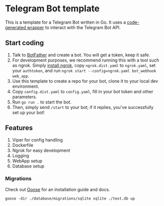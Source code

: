 # Telegram Bot template

This is a template for a Telegram Bot written in Go. It uses a
[code-generated wrapper](https://github.com/PaulSonOfLars/gotgbot) to interact with the Telegram Bot API.

## Start coding

1. Talk to [BotFather](https://t.me/BotFather) and create a bot. You will get a token, keep it safe.
2. For development purposes, we recommend running this with a tool such as ngrok.
Simply [install ngrok](https://ngrok.com/download), copy `ngrok.dist.yaml` to `ngrok.yaml`, set your `authtoken`,
and run `ngrok start --config=ngrok.yaml bot_webhook web_app`.
3. Use this template to create a repo for your bot, clone it to your local dev environment.
4. Copy `config.dist.yaml` to `config.yaml`, fill in your bot token and other parameters.
5. Run `go run .` to start the bot.
6. Then, simply send `/start` to your bot; if it replies, you've successfully set up your bot!

## Features

1. Viper for config handling
2. Dockerfile
3. Ngrok for easy development
4. Logging
5. WebApp setup
6. Database setup

### Migrations

Check out [Goose](https://github.com/pressly/goose) for an installation guide and docs.

```shell
goose -dir ./database/migrations/sqlite sqlite ./test.db up
```
